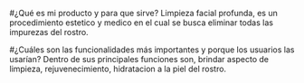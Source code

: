 #¿Qué es mi producto y para que sirve?
Limpieza facial profunda, es un procedimiento estetico y medico en el cual se busca eliminar todas las impurezas del rostro.

#¿Cuáles son las funcionalidades más importantes y porque los usuarios las usarían?
Dentro de sus principales funciones son, brindar aspecto de limpieza, rejuvenecimiento, hidratacion a la piel del rostro.